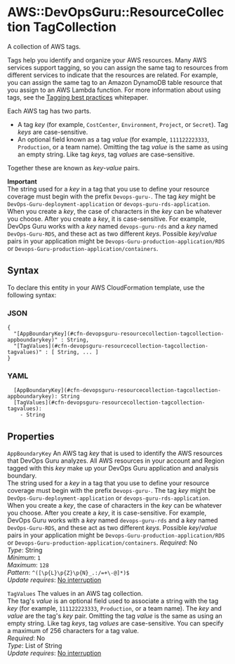 # AWS::DevOpsGuru::ResourceCollection TagCollection<a name="aws-properties-devopsguru-resourcecollection-tagcollection"></a>

A collection of AWS tags\.

Tags help you identify and organize your AWS resources\. Many AWS services support tagging, so you can assign the same tag to resources from different services to indicate that the resources are related\. For example, you can assign the same tag to an Amazon DynamoDB table resource that you assign to an AWS Lambda function\. For more information about using tags, see the [Tagging best practices](https://docs.aws.amazon.com/whitepapers/latest/tagging-best-practices/tagging-best-practices.html) whitepaper\. 

Each AWS tag has two parts\. 
+ A tag *key* \(for example, `CostCenter`, `Environment`, `Project`, or `Secret`\)\. Tag *keys* are case\-sensitive\.
+ An optional field known as a tag *value* \(for example, `111122223333`, `Production`, or a team name\)\. Omitting the tag *value* is the same as using an empty string\. Like tag *keys*, tag *values* are case\-sensitive\.

Together these are known as *key*\-*value* pairs\.

**Important**  
The string used for a *key* in a tag that you use to define your resource coverage must begin with the prefix `Devops-guru-`\. The tag *key* might be `DevOps-Guru-deployment-application` or `devops-guru-rds-application`\. When you create a *key*, the case of characters in the *key* can be whatever you choose\. After you create a *key*, it is case\-sensitive\. For example, DevOps Guru works with a *key* named `devops-guru-rds` and a *key* named `DevOps-Guru-RDS`, and these act as two different *keys*\. Possible *key*/*value* pairs in your application might be `Devops-Guru-production-application/RDS` or `Devops-Guru-production-application/containers`\.

## Syntax<a name="aws-properties-devopsguru-resourcecollection-tagcollection-syntax"></a>

To declare this entity in your AWS CloudFormation template, use the following syntax:

### JSON<a name="aws-properties-devopsguru-resourcecollection-tagcollection-syntax.json"></a>

```
{
  "[AppBoundaryKey](#cfn-devopsguru-resourcecollection-tagcollection-appboundarykey)" : String,
  "[TagValues](#cfn-devopsguru-resourcecollection-tagcollection-tagvalues)" : [ String, ... ]
}
```

### YAML<a name="aws-properties-devopsguru-resourcecollection-tagcollection-syntax.yaml"></a>

```
  [AppBoundaryKey](#cfn-devopsguru-resourcecollection-tagcollection-appboundarykey): String
  [TagValues](#cfn-devopsguru-resourcecollection-tagcollection-tagvalues): 
    - String
```

## Properties<a name="aws-properties-devopsguru-resourcecollection-tagcollection-properties"></a>

`AppBoundaryKey`  <a name="cfn-devopsguru-resourcecollection-tagcollection-appboundarykey"></a>
An AWS tag *key* that is used to identify the AWS resources that DevOps Guru analyzes\. All AWS resources in your account and Region tagged with this *key* make up your DevOps Guru application and analysis boundary\.  
The string used for a *key* in a tag that you use to define your resource coverage must begin with the prefix `Devops-guru-`\. The tag *key* might be `DevOps-Guru-deployment-application` or `devops-guru-rds-application`\. When you create a *key*, the case of characters in the *key* can be whatever you choose\. After you create a *key*, it is case\-sensitive\. For example, DevOps Guru works with a *key* named `devops-guru-rds` and a *key* named `DevOps-Guru-RDS`, and these act as two different *keys*\. Possible *key*/*value* pairs in your application might be `Devops-Guru-production-application/RDS` or `Devops-Guru-production-application/containers`\.
*Required*: No  
*Type*: String  
*Minimum*: `1`  
*Maximum*: `128`  
*Pattern*: `^([\p{L}\p{Z}\p{N}_.:/=+\-@]*)$`  
*Update requires*: [No interruption](https://docs.aws.amazon.com/AWSCloudFormation/latest/UserGuide/using-cfn-updating-stacks-update-behaviors.html#update-no-interrupt)

`TagValues`  <a name="cfn-devopsguru-resourcecollection-tagcollection-tagvalues"></a>
The values in an AWS tag collection\.  
The tag's *value* is an optional field used to associate a string with the tag *key* \(for example, `111122223333`, `Production`, or a team name\)\. The *key* and *value* are the tag's *key* pair\. Omitting the tag *value* is the same as using an empty string\. Like tag *keys*, tag *values* are case\-sensitive\. You can specify a maximum of 256 characters for a tag value\.  
*Required*: No  
*Type*: List of String  
*Update requires*: [No interruption](https://docs.aws.amazon.com/AWSCloudFormation/latest/UserGuide/using-cfn-updating-stacks-update-behaviors.html#update-no-interrupt)